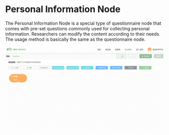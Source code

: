 # Personal Information Node <!-- {docsify-ignore-all} -->
The Personal Information Node is a special type of questionnaire node that comes with pre-set questions commonly used for collecting personal information. Researchers can modify the content according to their needs. The usage method is basically the same as the questionnaire node.

![](../images/2022/1647583365418-1c1ad363-a2d1-4c1b-98fd-4b8d47d199b3.gif)



